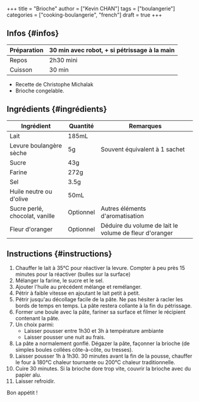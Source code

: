 +++
title = "Brioche"
author = ["Kevin CHAN"]
tags = ["boulangerie"]
categories = ["cooking-boulangerie", "french"]
draft = true
+++

## Infos {#infos}

| Préparation | 30 min avec robot, + si pétrissage à la main |
|-------------|----------------------------------------------|
| Repos       | 2h30 mini                                    |
| Cuisson     | 30 min                                       |

-   Recette de Christophe Michalak
-   Brioche congelable.


## Ingrédients {#ingrédients}

| Ingrédient                     | Quantité  | Remarques                                              |
|--------------------------------|-----------|--------------------------------------------------------|
| Lait                           | 185mL     |                                                        |
| Levure boulangère sèche        | 5g        | Souvent équivalent à 1 sachet                          |
| Sucre                          | 43g       |                                                        |
| Farine                         | 272g      |                                                        |
| Sel                            | 3.5g      |                                                        |
| Huile neutre ou d'olive        | 50mL      |                                                        |
| Sucre perlé, chocolat, vanille | Optionnel | Autres éléments d'aromatisation                        |
| Fleur d'oranger                | Optionnel | Déduire du volume de lait le volume de fleur d'oranger |


## Instructions {#instructions}

1.  Chauffer le lait à 35°C pour réactiver la levure. Compter à peu près 15 minutes pour la réactiver (bulles sur la surface)
2.  Mélanger la farine, le sucre et le sel.
3.  Ajouter l'huile au précédent mélange et remélanger.
4.  Pétrir à faible vitesse en ajoutant le lait petit à petit.
5.  Pétrir jusqu'au décollage facile de la pâte. Ne pas hésiter à racler les bords de temps en temps. La pâte restera collante à la fin du pétrissage.
6.  Former une boule avec la pâte, fariner sa surface et filmer le récipient contenant la pâte.
7.  Un choix parmi:
    -   Laisser pousser entre 1h30 et 3h à température ambiante
    -   Laisser pousser une nuit au frais.
8.  La pâte a normalement gonflé. Dégazer la pâte, façonner la brioche (de simples boules collées côte-à-côte, ou tresses).
9.  Laisser pousser 1h à 1h30. 30 minutes avant la fin de la pousse, chauffer le four à 180°C chaleur tournante ou 200°C chaleur traditionnelle.
10. Cuire 30 minutes. Si la brioche dore trop vite, couvrir la brioche avec du papier alu.
11. Laisser refroidir.

Bon appétit !
